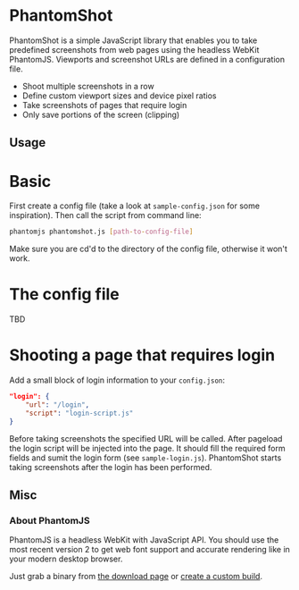 # PhantomShot

PhantomShot is a simple JavaScript library that enables you to take predefined screenshots from web pages using the headless WebKit PhantomJS. Viewports and screenshot URLs are defined in a configuration file.

* Shoot multiple screenshots in a row
* Define custom viewport sizes and device pixel ratios
* Take screenshots of pages that require login
* Only save portions of the screen (clipping)

## Usage

# Basic

First create a config file (take a look at `sample-config.json` for some inspiration). Then call the script from command line:

```bash
phantomjs phantomshot.js [path-to-config-file]
```

Make sure you are cd'd to the directory of the config file, otherwise it won't work.

# The config file

TBD

# Shooting a page that requires login

Add a small block of login information to your `config.json`:

```json
"login": {
    "url": "/login",
    "script": "login-script.js"
}
```

Before taking screenshots the specified URL will be called. After pageload the login script will be injected into the page. It should fill the required form fields and sumit the login form (see `sample-login.js`). PhantomShot starts taking screenshots after the login has been performed.

## Misc

### About PhantomJS

PhantomJS is a headless WebKit with JavaScript API. You should use the most recent version 2 to get web font support and accurate rendering like in your modern desktop browser.

Just grab a binary from [the download page](http://phantomjs.org/download.html) or [create a custom build](http://phantomjs.org/build.html).

